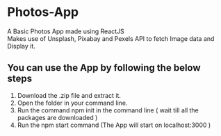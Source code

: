 # Photos-App
A Basic Photos App made using ReactJS <br />
Makes use of Unsplash, Pixabay and Pexels API to fetch Image data and Display it. <br />

## You can use the App by following the below steps <br />
1. Download the .zip file and extract it.
2. Open the folder in your command line.
3. Run the command npm init in the command line ( wait till all the packages are downloaded )
4. Run the npm start command (The App will start on localhost:3000 )

